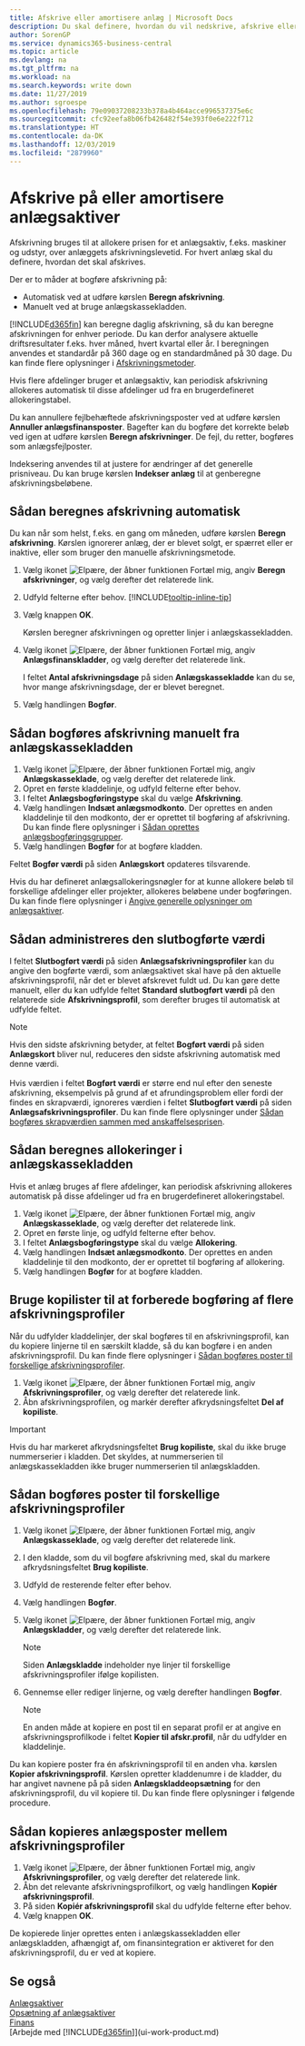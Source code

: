 ```yaml
---
title: Afskrive eller amortisere anlæg | Microsoft Docs
description: Du skal definere, hvordan du vil nedskrive, afskrive eller amortisere hvert af anlægsaktiverne.
author: SorenGP
ms.service: dynamics365-business-central
ms.topic: article
ms.devlang: na
ms.tgt_pltfrm: na
ms.workload: na
ms.search.keywords: write down
ms.date: 11/27/2019
ms.author: sgroespe
ms.openlocfilehash: 79e09037208233b378a4b464acce996537375e6c
ms.sourcegitcommit: cfc92eefa8b06fb426482f54e393f0e6e222f712
ms.translationtype: HT
ms.contentlocale: da-DK
ms.lasthandoff: 12/03/2019
ms.locfileid: "2879960"
---
```

# <a name="depreciate-or-amortize-fixed-assets"></a>Afskrive på eller amortisere anlægsaktiver
Afskrivning bruges til at allokere prisen for et anlægsaktiv, f.eks. maskiner og udstyr, over anlæggets afskrivningslevetid. For hvert anlæg skal du definere, hvordan det skal afskrives.  

 Der er to måder at bogføre afskrivning på:  

* Automatisk ved at udføre kørslen **Beregn afskrivning**.  
* Manuelt ved at bruge anlægskassekladden.  

[!INCLUDE[d365fin](includes/d365fin_md.md)] kan beregne daglig afskrivning, så du kan beregne afskrivningen for enhver periode. Du kan derfor analysere aktuelle driftsresultater f.eks. hver måned, hvert kvartal eller år. I beregningen anvendes et standardår på 360 dage og en standardmåned på 30 dage. Du kan finde flere oplysninger i [Afskrivningsmetoder](fa-depreciation-methods.md).  

Hvis flere afdelinger bruger et anlægsaktiv, kan periodisk afskrivning allokeres automatisk til disse afdelinger ud fra en brugerdefineret allokeringstabel.  

Du kan annullere fejlbehæftede afskrivningsposter ved at udføre kørslen **Annuller anlægsfinansposter**. Bagefter kan du bogføre det korrekte beløb ved igen at udføre kørslen **Beregn afskrivninger**. De fejl, du retter, bogføres som anlægsfejlposter.  

Indeksering anvendes til at justere for ændringer af det generelle prisniveau. Du kan bruge kørslen **Indekser anlæg** til at genberegne afskrivningsbeløbene.  

## <a name="to-calculate-depreciation-automatically"></a>Sådan beregnes afskrivning automatisk
Du kan når som helst, f.eks. en gang om måneden, udføre kørslen **Beregn afskrivning**. Kørslen ignorerer anlæg, der er blevet solgt, er spærret eller er inaktive, eller som bruger den manuelle afskrivningsmetode.  

1. Vælg ikonet ![Elpære, der åbner funktionen Fortæl mig](media/ui-search/search_small.png "Fortæl mig, hvad du vil foretage dig"), angiv **Beregn afskrivninger**, og vælg derefter det relaterede link.  
2. Udfyld felterne efter behov. [!INCLUDE[tooltip-inline-tip](includes/tooltip-inline-tip_md.md)]  
3. Vælg knappen **OK**.  

    Kørslen beregner afskrivningen og opretter linjer i anlægskassekladden.

4. Vælg ikonet ![Elpære, der åbner funktionen Fortæl mig](media/ui-search/search_small.png "Fortæl mig, hvad du vil foretage dig"), angiv **Anlægsfinanskladder**, og vælg derefter det relaterede link.  

    I feltet **Antal afskrivningsdage** på siden **Anlægskassekladde** kan du se, hvor mange afskrivningsdage, der er blevet beregnet.  
5. Vælg handlingen **Bogfør**.  

## <a name="to-post-depreciation-manually-from-the-fixed-asset-gl-journal"></a>Sådan bogføres afskrivning manuelt fra anlægskassekladden
1. Vælg ikonet ![Elpære, der åbner funktionen Fortæl mig](media/ui-search/search_small.png "Fortæl mig, hvad du vil foretage dig"), angiv **Anlægskasseklade**, og vælg derefter det relaterede link.  
2. Opret en første kladdelinje, og udfyld felterne efter behov.  
3. I feltet **Anlægsbogføringstype** skal du vælge **Afskrivning**.  
4. Vælg handlingen **Indsæt anlægsmodkonto**. Der oprettes en anden kladdelinje til den modkonto, der er oprettet til bogføring af afskrivning. Du kan finde flere oplysninger i [Sådan oprettes anlægsbogføringsgrupper](fa-how-setup-general.md#to-set-up-fixed-asset-posting-groups).
5. Vælg handlingen **Bogfør** for at bogføre kladden.  

Feltet **Bogfør værdi** på siden **Anlægskort** opdateres tilsvarende.

Hvis du har defineret anlægsallokeringsnøgler for at kunne allokere beløb til forskellige afdelinger eller projekter, allokeres beløbene under bogføringen. Du kan finde flere oplysninger i [Angive generelle oplysninger om anlægsaktiver](fa-how-setup-general.md).  

## <a name="to-manage-the-ending-book-value"></a>Sådan administreres den slutbogførte værdi
I feltet **Slutbogført værdi** på siden **Anlægsafskrivningsprofiler** kan du angive den bogførte værdi, som anlægsaktivet skal have på den aktuelle afskrivningsprofil, når det er blevet afskrevet fuldt ud. Du kan gøre dette manuelt, eller du kan udfylde feltet **Standard slutbogført værdi** på den relaterede side **Afskrivningsprofil**, som derefter bruges til automatisk at udfylde feltet.

> [!NOTE]
> Hvis den sidste afskrivning betyder, at feltet **Bogført værdi** på siden **Anlægskort** bliver nul, reduceres den sidste afskrivning automatisk med denne værdi.<br /><br />
> Hvis værdien i feltet **Bogført værdi** er større end nul efter den seneste afskrivning, eksempelvis på grund af et afrundingsproblem eller fordi der findes en skrapværdi, ignoreres værdien i feltet **Slutbogført værdi** på siden **Anlægsafskrivningsprofiler**. Du kan finde flere oplysninger under [Sådan bogføres skrapværdien sammen med anskaffelsesprisen](fa-how-acquire.md#to-post-the-salvage-value-together-with-the-acquisition-cost).

## <a name="to-calculate-allocations-in-the-fixed-asset-gl-journal"></a>Sådan beregnes allokeringer i anlægskassekladden
Hvis et anlæg bruges af flere afdelinger, kan periodisk afskrivning allokeres automatisk på disse afdelinger ud fra en brugerdefineret allokeringstabel.  

1. Vælg ikonet ![Elpære, der åbner funktionen Fortæl mig](media/ui-search/search_small.png "Fortæl mig, hvad du vil foretage dig"), angiv **Anlægskasseklade**, og vælg derefter det relaterede link.  
2. Opret en første linje, og udfyld felterne efter behov.
3. I feltet **Anlægsbogføringstype** skal du vælge **Allokering**.  
4. Vælg handlingen **Indsæt anlægsmodkonto**. Der oprettes en anden kladdelinje til den modkonto, der er oprettet til bogføring af allokering.  
5. Vælg handlingen **Bogfør** for at bogføre kladden.  

## <a name="use-duplication-lists-to-prepare-to-post-to-multiple-depreciation-books"></a>Bruge kopilister til at forberede bogføring af flere afskrivningsprofiler
Når du udfylder kladdelinjer, der skal bogføres til en afskrivningsprofil, kan du kopiere linjerne til en særskilt kladde, så du kan bogføre i en anden afskrivningsprofil. Du kan finde flere oplysninger i [Sådan bogføres poster til forskellige afskrivningsprofiler](fa-how-depreciate-amortize.md#to-post-entries-to-different-depreciation-books).

1. Vælg ikonet ![Elpære, der åbner funktionen Fortæl mig](media/ui-search/search_small.png "Fortæl mig, hvad du vil foretage dig"), angiv **Afskrivningsprofiler**, og vælg derefter det relaterede link.  
2. Åbn afskrivningsprofilen, og markér derefter afkrydsningsfeltet **Del af kopiliste**.  

> [!IMPORTANT]  
>   Hvis du har markeret afkrydsningsfeltet **Brug kopiliste**, skal du ikke bruge nummerserier i kladden. Det skyldes, at nummerserien til anlægskassekladden ikke bruger nummerserien til anlægskladden.  

## <a name="to-post-entries-to-different-depreciation-books"></a>Sådan bogføres poster til forskellige afskrivningsprofiler
1. Vælg ikonet ![Elpære, der åbner funktionen Fortæl mig](media/ui-search/search_small.png "Fortæl mig, hvad du vil foretage dig"), angiv **Anlægskasseklade**, og vælg derefter det relaterede link.  
2. I den kladde, som du vil bogføre afskrivning med, skal du markere afkrydsningsfeltet **Brug kopiliste**.  
3. Udfyld de resterende felter efter behov.  
4. Vælg handlingen **Bogfør**.  
5. Vælg ikonet ![Elpære, der åbner funktionen Fortæl mig](media/ui-search/search_small.png "Fortæl mig, hvad du vil foretage dig"), angiv **Anlægskladder**, og vælg derefter det relaterede link.  

    > [!NOTE]  
    >   Siden **Anlægskladde** indeholder nye linjer til forskellige afskrivningsprofiler ifølge kopilisten.  
6. Gennemse eller rediger linjerne, og vælg derefter handlingen **Bogfør**.  

    > [!NOTE]  
    >   En anden måde at kopiere en post til en separat profil er at angive en afskrivningsprofilkode i feltet **Kopier til afskr.profil**, når du udfylder en kladdelinje.  

Du kan kopiere poster fra én afskrivningsprofil til en anden vha. kørslen **Kopier afskrivningsprofil**. Kørslen opretter kladdenumre i de kladder, du har angivet navnene på på siden **Anlægskladdeopsætning** for den afskrivningsprofil, du vil kopiere til. Du kan finde flere oplysninger i følgende procedure.  

## <a name="to-copy-fixed-asset-ledger-entries-between-depreciation-books"></a>Sådan kopieres anlægsposter mellem afskrivningsprofiler
1. Vælg ikonet ![Elpære, der åbner funktionen Fortæl mig](media/ui-search/search_small.png "Fortæl mig, hvad du vil foretage dig"), angiv **Afskrivningsprofiler**, og vælg derefter det relaterede link.  
2. Åbn det relevante afskrivningsprofilkort, og vælg handlingen **Kopiér afskrivningsprofil**.  
3. På siden **Kopiér afskrivningsprofil** skal du udfylde felterne efter behov.  
4. Vælg knappen **OK**.  

De kopierede linjer oprettes enten i anlægskassekladden eller anlægskladden, afhængigt af, om finansintegration er aktiveret for den afskrivningsprofil, du er ved at kopiere.  

## <a name="see-also"></a>Se også
[Anlægsaktiver](fa-manage.md)  
[Opsætning af anlægsaktiver](fa-setup.md)  
[Finans](finance.md)  
[Arbejde med [!INCLUDE[d365fin](includes/d365fin_md.md)]](ui-work-product.md)  
